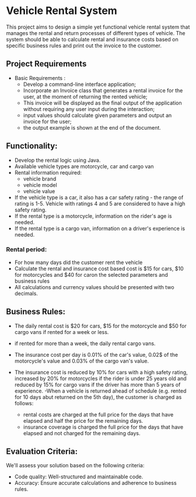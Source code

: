  # Vehicle Rental System

This project aims to design a simple yet functional vehicle rental system that manages the rental and return processes
of different types of vehicle. The system should be able to calculate rental and insurance costs based 
on specific business rules and print out the invoice to the customer.

## Project Requirements

* Basic Requirements :
  -  Develop a command-line interface application;
  - Incorporate an Invoice class that generates a rental invoice for the user, at the moment of returning the rented vehicle;
  - This invoice will be displayed as the final output of the application without requiring any user input during the interaction;
  - input values should calculate given parameters and output an invoice for the user;
  - the output example is shown at the end of the document.

## Functionality:
- Develop the rental logic using Java.
- Available vehicle types are motorcycle, car and cargo van
- Rental information required:
    - vehicle brand
    - vehicle model
    - vehicle value
- If the vehicle type is a car, it also has a car safety rating - the range of rating is 1-5. Vehicle with ratings 4 and 5 are considered to have a high safety rating.
- If the rental type is a motorcycle, information on the rider's age is needed.
- If the rental type is a cargo van, information on a driver's experience is needed.

### Rental period:
- For how many days did the customer rent the vehicle
- Calculate the rental and insurance cost based cost is $15 for cars, $10 for motorcycles and $40 for caron the selected parameters and business rules
- All calculations and currency values should be presented with two decimals.

## Business Rules:
- The daily rental cost is $20 for cars, $15 for the motorcycle and $50 for cargo vans if rented for a week or less.
- if rented for more than a week, the daily rental cargo vans.
- The insurance cost per day is 0.01% of the car's value, 0.02$ of the motorcycle's value and 0.03% of the cargo van's value.

- The insurance cost is reduced by 10% for cars with a high safety rating, increased by 20% for motorcycles if the rider is under 25 years old and reduced by 15% for cargo vans if the driver has more than 5 years of experience.
  -When a vehicle is returned ahead of schedule (e.g. rented for 10 days abut returned on the 5th day), the customer is charged as follows:
    - rental costs are charged at the full price for the days that have elapsed and half the price for the remaining days.
    - insurance coverage is charged the full price for the days that have elapsed and not charged for the remaining days.

## Evaluation Criteria:
We'll assess your solution based on the following criteria:
- Code quality: Well-structured and maintainable code.
- Accuracy: Ensure accurate calculations and adherence to business rules.






